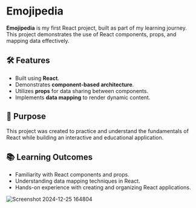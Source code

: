
# Emojipedia 

**Emojipedia** is my first React project, built as part of my learning journey. This project demonstrates the use of React components, props, and mapping data effectively.

## 🛠️ Features

- Built using **React**.
- Demonstrates **component-based architecture**.
- Utilizes **props** for data sharing between components.
- Implements **data mapping** to render dynamic content.

## 🚀 Purpose

This project was created to practice and understand the fundamentals of React while building an interactive and educational application.

## 📚 Learning Outcomes

- Familiarity with React components and props.
- Understanding data mapping techniques in React.
- Hands-on experience with creating and organizing React applications.

![Screenshot 2024-12-25 164804](https://github.com/user-attachments/assets/488f9904-a8e7-4e03-bd40-4e3c4b6b6958)
